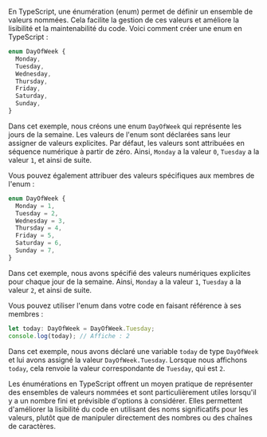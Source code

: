En TypeScript, une énumération (enum) permet de définir un ensemble de valeurs nommées. Cela facilite la gestion de ces valeurs et améliore la lisibilité et la maintenabilité du code. Voici comment créer une enum en TypeScript :

```typescript
enum DayOfWeek {
  Monday,
  Tuesday,
  Wednesday,
  Thursday,
  Friday,
  Saturday,
  Sunday,
}
```

Dans cet exemple, nous créons une enum `DayOfWeek` qui représente les jours de la semaine. Les valeurs de l'enum sont déclarées sans leur assigner de valeurs explicites. Par défaut, les valeurs sont attribuées en séquence numérique à partir de zéro. Ainsi, `Monday` a la valeur `0`, `Tuesday` a la valeur `1`, et ainsi de suite.

Vous pouvez également attribuer des valeurs spécifiques aux membres de l'enum :

```typescript
enum DayOfWeek {
  Monday = 1,
  Tuesday = 2,
  Wednesday = 3,
  Thursday = 4,
  Friday = 5,
  Saturday = 6,
  Sunday = 7,
}
```

Dans cet exemple, nous avons spécifié des valeurs numériques explicites pour chaque jour de la semaine. Ainsi, `Monday` a la valeur `1`, `Tuesday` a la valeur `2`, et ainsi de suite.

Vous pouvez utiliser l'enum dans votre code en faisant référence à ses membres :

```typescript
let today: DayOfWeek = DayOfWeek.Tuesday;
console.log(today); // Affiche : 2
```

Dans cet exemple, nous avons déclaré une variable `today` de type `DayOfWeek` et lui avons assigné la valeur `DayOfWeek.Tuesday`. Lorsque nous affichons `today`, cela renvoie la valeur correspondante de `Tuesday`, qui est `2`.

Les énumérations en TypeScript offrent un moyen pratique de représenter des ensembles de valeurs nommées et sont particulièrement utiles lorsqu'il y a un nombre fini et prévisible d'options à considérer. Elles permettent d'améliorer la lisibilité du code en utilisant des noms significatifs pour les valeurs, plutôt que de manipuler directement des nombres ou des chaînes de caractères.